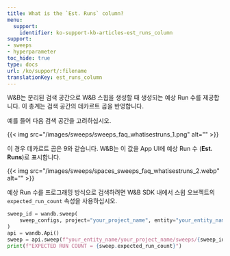 ```yaml
---
title: What is the `Est. Runs` column?
menu:
  support:
    identifier: ko-support-kb-articles-est_runs_column
support:
- sweeps
- hyperparameter
toc_hide: true
type: docs
url: /ko/support/:filename
translationKey: est_runs_column
---
```

W&B는 분리된 검색 공간으로 W&B 스윕을 생성할 때 생성되는 예상 Run 수를 제공합니다. 이 총계는 검색 공간의 데카르트 곱을 반영합니다.

예를 들어 다음 검색 공간을 고려하십시오.

{{< img src="/images/sweeps/sweeps_faq_whatisestruns_1.png" alt="" >}}

이 경우 데카르트 곱은 9와 같습니다. W&B는 이 값을 App UI에 예상 Run 수 (**Est. Runs**)로 표시합니다.

{{< img src="/images/sweeps/spaces_sweeps_faq_whatisestruns_2.webp" alt="" >}}

예상 Run 수를 프로그래밍 방식으로 검색하려면 W&B SDK 내에서 스윕 오브젝트의 `expected_run_count` 속성을 사용하십시오.

```python
sweep_id = wandb.sweep(
    sweep_configs, project="your_project_name", entity="your_entity_name"
)
api = wandb.Api()
sweep = api.sweep(f"your_entity_name/your_project_name/sweeps/{sweep_id}")
print(f"EXPECTED RUN COUNT = {sweep.expected_run_count}")
```
